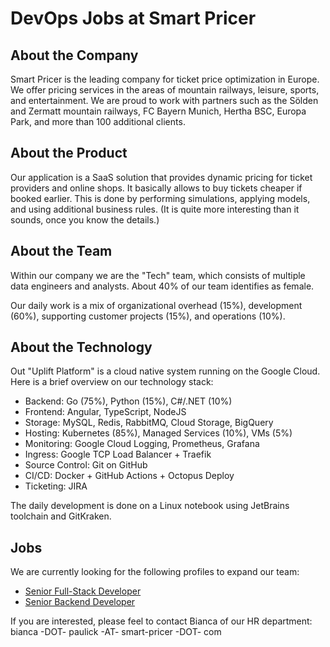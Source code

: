 # DevOps Jobs at Smart Pricer

## About the Company

Smart Pricer is the leading company for ticket price optimization in Europe. We offer pricing services in the areas of mountain railways, leisure, sports, and entertainment. We are proud to work with partners such as the Sölden and Zermatt mountain railways, FC Bayern Munich, Hertha BSC, Europa Park, and more than 100 additional clients.

## About the Product

Our application is a SaaS solution that provides dynamic pricing for ticket providers and online shops. It basically allows to buy tickets cheaper if booked earlier. This is done by performing simulations, applying models, and using additional business rules. (It is quite more interesting than it sounds, once you know the details.)

## About the Team

Within our company we are the "Tech" team, which consists of multiple data engineers and analysts. About 40% of our team identifies as female.

Our daily work is a mix of organizational overhead (15%), development (60%), supporting customer projects (15%), and operations (10%).

## About the Technology

Out "Uplift Platform" is a cloud native system running on the Google Cloud. Here is a brief overview on our technology stack:

- Backend: Go (75%), Python (15%), C#/.NET (10%)
- Frontend: Angular, TypeScript, NodeJS
- Storage: MySQL, Redis, RabbitMQ, Cloud Storage, BigQuery
- Hosting: Kubernetes (85%), Managed Services (10%), VMs (5%)
- Monitoring: Google Cloud Logging, Prometheus, Grafana
- Ingress: Google TCP Load Balancer + Traefik
- Source Control: Git on GitHub
- CI/CD: Docker + GitHub Actions + Octopus Deploy
- Ticketing: JIRA

The daily development is done on a Linux notebook using JetBrains toolchain and GitKraken.

## Jobs

We are currently looking for the following profiles to expand our team:

- [Senior Full-Stack Developer](senior-fullstack.md)
- [Senior Backend Developer](senior-backend.md)

If you are interested, please feel to contact Bianca of our HR department: bianca -DOT- paulick -AT- smart-pricer -DOT- com
